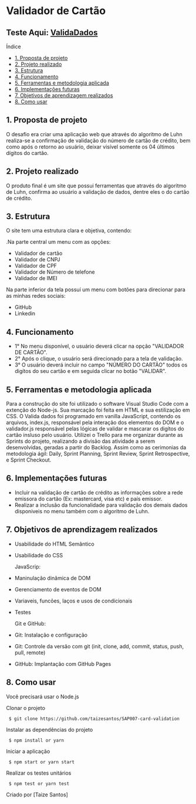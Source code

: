 # Validador de Cartão

## Teste Aqui: [ValidaDados](https://taizesantos.github.io/SAP007-card-validation/)

Índice

- [1. Proposta de projeto](#1-Proposta-de-projeto)
- [2. Projeto realizado](#2-Projeto-realizado)
- [3. Estrutura](#3-Estrutura)
- [4. Funcionamento](#4-Funcionamento)
- [5. Ferramentas e metodologia aplicada](#5-Ferramentas-e-metodologia-aplicada)
- [6. Implementações futuras](#6-Implementações-futuras)
- [7. Objetivos de aprendizagem realizados](#7-Objetivos-de-aprendizagem-realizados)
- [8. Como usar](#8-Como-usar)

## 1. Proposta de projeto
O desafio era criar uma aplicação web que através do algoritmo de Luhn realiza-se a confirmação de validação do número de cartão de crédito, bem como após o retorno ao usuário, deixar visível somente os 04 últimos dígitos do cartão. 

## 2. Projeto realizado
O produto final é um site que possui ferramentas que através do algoritmo de Luhn, confirma ao usuário a validação de dados, dentre eles o do cartão de crédito.

## 3. Estrutura
O site tem uma estrutura clara e objetiva, contendo:

.Na parte central um menu com as opções:

- Validador de cartão
- Validador de CNPJ 
- Validador de CPF
- Validador de Número de telefone
- Validador de IMEI

Na parte inferior da tela possuí um menu com botões para direcionar para as minhas redes sociais:

- GitHub
- Linkedin

## 4. Funcionamento
- 1° No menu disponível, o usuário deverá clicar na opção "VALIDADOR DE CARTÃO". 
- 2° Após o clique, o usuário será direcionado para a tela de validação.
- 3° O usuário deverá incluir no campo "NÚMERO DO CARTÃO" todos os digítos do seu cartão e em seguida clicar no botão "VALIDAR".

## 5. Ferramentas e metodologia aplicada
Para a construção do site foi utilizado o software Visual Studio Code com a extenção do Node-js. Sua marcação foi feita em HTML e sua estilização em CSS. O Valida dados foi programado em vanilla JavaScript, contendo os arquivos, index.js, responsável pela interação dos elementos do DOM e o validador.js responsável pelas lógicas de validar e mascarar os digítos do cartão insluso pelo usuário.
Utilizei o Trello para me organizar durante as Sprints do projeto, realizando a divisão das atividade a serem desenvolvidas, geradas a partir do Backlog.
Assim como as cerimonias da metodologia ágil: Daily, Sprint Planning, Sprint Review, Sprint Retrospective, e Sprint Checkout.

## 6. Implementações futuras
- Incluir na validação de cartão de crédito as informações sobre a rede emissora do cartão (Ex: mastercard, visa etc) e país emissor. 
- Realizar a inclusão da funcionalidade para validação dos demais dados disponiveis no menu também com o algoritmo de Luhn.

## 7. Objetivos de aprendizagem realizados
- Usabilidade do HTML Semântico
- Usabilidade do CSS

  JavaScrip:

- Maninulação dinâmica de DOM
- Gerenciamento de eventos de DOM
- Variaveis, funcões, laços e usos de condicionais
- Testes

   Git e GitHub:

 - Git: Instalação e configuração
 - Git: Controle da versão com git (init, clone, add, commit, status, push, pull, remote)
 - GitHub: Implantação com GitHub Pages

 ## 8. Como usar
Você precisará usar o Node.js

Clonar o projeto

` $ git clone https://github.com/taizesantos/SAP007-card-validation`

Instalar as dependências do projeto

` $ npm install or yarn`

Iniciar a aplicação

` $ npm start or yarn start`

Realizar os testes unitários

` $ npm test or yarn test`


Criado por [Taize Santos]